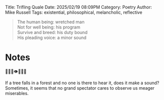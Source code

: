 Title: Trifling Quale
Date: 2025/02/19 08:09PM
Category: Poetry
Author: Mike Russell
Tags: existential, philosophical, melancholic, reflective

> The human being: wretched man<br>
> Not for well being: his program<br>
> Survive and breed: his duty bound<br>
> His pleading voice: a minor sound

# Notes

🌳🌳🌳👁️🌳🌳🌳

If a tree falls in a forest and no one is there to hear it, does it make a sound? Sometimes, it seems that no grand spectator cares to observe us meager miserables.